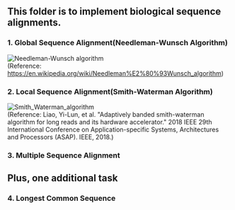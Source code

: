 ## This folder is to implement biological sequence alignments.     

### 1. Global Sequence Alignment(Needleman-Wunsch Algorithm)    
![Needleman-Wunsch algorithm](https://user-images.githubusercontent.com/86412887/159856082-31413207-7956-45d7-b6fa-1ce79fd26a8c.png)         
(Reference: https://en.wikipedia.org/wiki/Needleman%E2%80%93Wunsch_algorithm)     

### 2. Local Sequence Alignment(Smith-Waterman Algorithm)     
![Smith_Waterman_algorithm](https://user-images.githubusercontent.com/86412887/159854751-5cd6e873-a3db-4ccc-a618-a8930dd307c0.png)     
(Reference: Liao, Yi-Lun, et al. "Adaptively banded smith-waterman algorithm for long reads and its hardware accelerator." 2018 IEEE 29th International Conference on Application-specific Systems, Architectures and Processors (ASAP). IEEE, 2018.)     

### 3. Multiple Sequence Alignment

## Plus, one additional task     

### 4. Longest Common Sequence     

